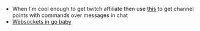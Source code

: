 * When I'm cool enough to get twitch affiliate then use
  [this](https://www.bit01.de/blog/twitch-bot-ge-rewards-via-tmi-jsget/) to get
  channel points with commands over messages in chat
* [Websockets in go baby](https://blog.logrocket.com/using-websockets-go/)
